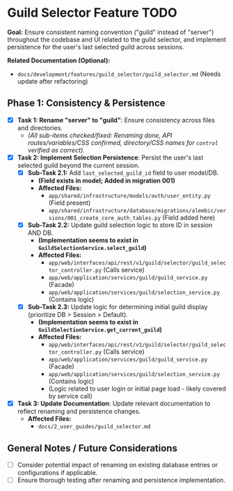 # Guild Selector Feature TODO

**Goal:** Ensure consistent naming convention ("guild" instead of "server") throughout the codebase and UI related to the guild selector, and implement persistence for the user's last selected guild across sessions.

**Related Documentation (Optional):**
*   `docs/development/features/guild_selector/guild_selector.md` (Needs update after refactoring)

## Phase 1: Consistency & Persistence

*   [x] **Task 1: Rename "server" to "guild"**: Ensure consistency across files and directories.
    *   *(All sub-items checked/fixed: Renaming done, API routes/variables/CSS confirmed, directory/CSS names for `control` verified as correct).*
*   [x] **Task 2: Implement Selection Persistence**: Persist the user's last selected guild beyond the current session.
    *   [x] **Sub-Task 2.1:** Add `last_selected_guild_id` field to user model/DB.
        *   **(Field exists in model; Added in migration 001)**
        *   **Affected Files:**
            *   `app/shared/infrastructure/models/auth/user_entity.py` (Field present)
            *   `app/shared/infrastructure/database/migrations/alembic/versions/001_create_core_auth_tables.py` (Field added here)
    *   [x] **Sub-Task 2.2:** Update guild selection logic to store ID in session AND DB.
        *   **(Implementation seems to exist in `GuildSelectionService.select_guild`)**
        *   **Affected Files:**
            *   `app/web/interfaces/api/rest/v1/guild/selector/guild_selector_controller.py` (Calls service)
            *   `app/web/application/services/guild/guild_service.py` (Facade)
            *   `app/web/application/services/guild/selection_service.py` (Contains logic)
    *   [x] **Sub-Task 2.3:** Update logic for determining initial guild display (prioritize DB > Session > Default).
        *   **(Implementation seems to exist in `GuildSelectionService.get_current_guild`)**
        *   **Affected Files:**
            *   `app/web/interfaces/api/rest/v1/guild/selector/guild_selector_controller.py` (Calls service)
            *   `app/web/application/services/guild/guild_service.py` (Facade)
            *   `app/web/application/services/guild/selection_service.py` (Contains logic)
            *   (Logic related to user login or initial page load - likely covered by service call)
*   [x] **Task 3: Update Documentation**: Update relevant documentation to reflect renaming and persistence changes.
    *   **Affected Files:**
        *   `docs/2_user_guides/guild_selector.md`

## General Notes / Future Considerations

*   [ ] Consider potential impact of renaming on existing database entries or configurations if applicable.
*   [ ] Ensure thorough testing after renaming and persistence implementation.
